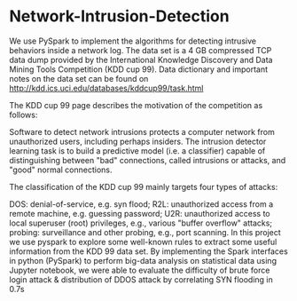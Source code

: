 # Network-Intrusion-Detection
We use PySpark to implement the algorithms for detecting intrusive behaviors inside a network log. The data set is a 4 GB compressed TCP data dump provided by the International Knowledge Discovery and Data Mining Tools Competition (KDD cup 99). Data dictionary and important notes on the data set can be found on http://kdd.ics.uci.edu/databases/kddcup99/task.html

The KDD cup 99 page describes the motivation of the competition as follows:

Software to detect network intrusions protects a computer network from unauthorized users, including perhaps insiders. The intrusion detector learning task is to build a predictive model (i.e. a classifier) capable of distinguishing between "bad" connections, called intrusions or attacks, and "good" normal connections.

The classification of the KDD cup 99 mainly targets four types of attacks:

DOS: denial-of-service, e.g. syn flood;
R2L: unauthorized access from a remote machine, e.g. guessing password;
U2R: unauthorized access to local superuser (root) privileges, e.g., various "buffer overflow" attacks;
probing: surveillance and other probing, e.g., port scanning.
In this project we use pyspark to explore some well-known rules to extract some useful information from the KDD 99 data set. By implementing the Spark interfaces in python (PySpark) to perform big-data analysis on statistical data using Jupyter notebook, we were able to evaluate the difficulty of brute force login attack & distribution of DDOS attack by correlating SYN flooding in 0.7s
